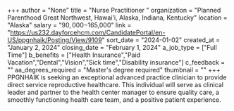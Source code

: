 +++
author = "None"
title = "Nurse Practitioner "
organization = "Planned Parenthood Great Northwest, Hawai'i, Alaska, Indiana, Kentucky"
location = "Alaska"
salary = "$90,000-$165,000"
link = "https://us232.dayforcehcm.com/CandidatePortal/en-US/ppgnhaik/Posting/View/9109"
sort_date = "2024-01-02"
created_at = "January 2, 2024"
closing_date = "February 1, 2024"
a_job_type = ["Full Time"]
b_benefits = ["Health Insurance","Paid Vacation","Dental","Vision","Sick time","Disability insurance"]
c_feedback = ""
aa_degrees_required = "Master's degree required"
thumbnail = ""
+++
PPGNHAIK is seeking an exceptional advanced practice clinician to provide direct service reproductive healthcare. This individual will serve as clinical leader and partner to the health center manager to ensure quality care, a smoothly functioning health care team, and a positive patient experience. 
